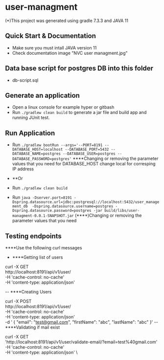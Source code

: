 # user-managment

(*)This project was generated using gradle 7.3.3 and JAVA 11

## Quick Start & Documentation

 - Make sure you must intall JAVA version 11 <br>
 - Check documentation image "NVC user managment.jpg"

## Data base script for postgres DB into this folder
  - db-script.sql

## Generate an application
 - Open a linux console for example hyper or gitbash
 - Run `./gradlew clean build` to generate a jar file and build app and running JUnit test.
 
## Run Application
- Run `./gradlew bootRun --args='--PORT=8191 --DATABASE_HOST=localhost --DATABASE_PORT=5432 --DATABASE_NAME=postgres --DATABASE_USER=postgres --DATABASE_PASSWORD=postgres'`
    ****Changing or removing the parameter values that you need for DATABASE_HOST change local for corresping IP address

- **Or
- Run `./gradlew clean build`
- Run `java -Dserver.port=8191 -Dspring.datasource.url=jdbc:postgresql://localhost:5432/user_management_db  -Dspring.datasource.username=postgres -Dspring.datasource.password=postgres -jar build/libs/user-managment-0.0.1-SNAPSHOT.jar`
(****)Changing or removing the parameter values that you need 


## Testing endpoints
****Use the following curl messages
- ****Getting list of users

 curl -X GET \
  http://localhost:8191/api/v1/user/ \
  -H 'cache-control: no-cache' \
  -H 'content-type: application/json' 
  
  
-- ****Creating Users

  curl -X POST \
  http://localhost:8191/api/v1/user/ \
  -H 'cache-control: no-cache' \
  -H 'content-type: application/json' \
  -d '  {
        "email": "test@gmail.com",
        "firstName": "abc",
        "lastName": "abc"
    }'
-- ****Validating if mail exist	

curl -X GET \
  'http://localhost:8191/api/v1/user/validate-email/?email=test%40gmail.com' \
  -H 'cache-control: no-cache' \
  -H 'content-type: application/json' \
